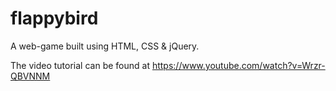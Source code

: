 # flappybird
A web-game built using HTML, CSS  &amp; jQuery.

The video tutorial can be found at https://www.youtube.com/watch?v=Wrzr-QBVNNM
